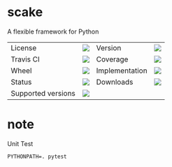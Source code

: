 # scake
A flexible framework for Python

<table>
    <tr>
        <td>License</td>
        <td><img src='https://img.shields.io/pypi/l/scake.svg'></td>
        <td>Version</td>
        <td><img src='https://img.shields.io/pypi/v/scake.svg'></td>
    </tr>
    <tr>
        <td>Travis CI</td>
        <td><img src='https://api.travis-ci.org/kyzas/scake.svg?branch=master'></td>
        <td>Coverage</td>
        <td><img src='https://codecov.io/gh/kyzas/scake/branch/master/graph/badge.svg'></td>
    </tr>
    <tr>
        <td>Wheel</td>
        <td><img src='https://img.shields.io/pypi/wheel/scake.svg'></td>
        <td>Implementation</td>
        <td><img src='https://img.shields.io/pypi/implementation/scake.svg'></td>
    </tr>
    <tr>
        <td>Status</td>
        <td><img src='https://img.shields.io/pypi/status/scake.svg'></td>
        <td>Downloads</td>
        <td><img src='https://img.shields.io/pypi/dm/scake.svg'></td>
    </tr>
    <tr>
        <td>Supported versions</td>
        <td><img src='https://img.shields.io/pypi/pyversions/scake.svg'></td>
    </tr>
</table>

# note

Unit Test

```
PYTHONPATH=. pytest
```